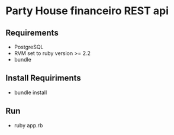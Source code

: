 # Party House financeiro REST api

## Requirements
  - PostgreSQL
  - RVM set to ruby version >= 2.2
  - bundle
  
## Install Requiriments
  - bundle install
  
## Run
  - ruby app.rb
